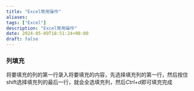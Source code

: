 ```yaml
---
title: "Excel常用操作"
aliases: 
tags: ["Excel"]
description: "Excel常用操作"
date: 2024-05-09T18:51:24+08:00
draft: false
---
```

### 列填充

将要填充的列的第一行录入将要填充的内容，先选择填充列的第一行，然后按住shift选择填充列的最后一行，就会全选填充列，然后*Ctrl+d*即可填充完成
